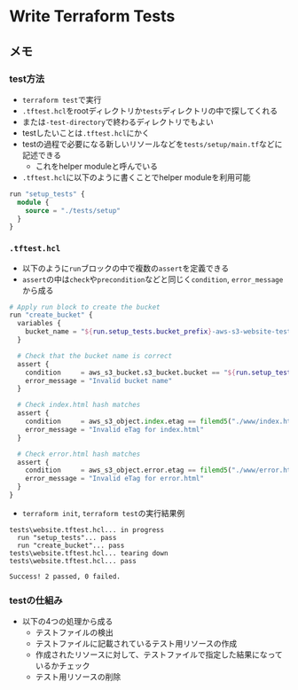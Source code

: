 # Write Terraform Tests
## メモ
### test方法
- `terraform test`で実行
- `.tftest.hcl`をrootディレクトリか`tests`ディレクトリの中で探してくれる
- または`-test-directory`で終わるディレクトリでもよい
- testしたいことは`.tftest.hcl`にかく
- testの過程で必要になる新しいリソールなどを`tests/setup/main.tf`などに記述できる
  - これをhelper moduleと呼んでいる
- `.tftest.hcl`に以下のように書くことでhelper moduleを利用可能
```terraform
run "setup_tests" {
  module {
    source = "./tests/setup"
  }
}
```
### `.tftest.hcl`
- 以下のように`run`ブロックの中で複数の`assert`を定義できる
- `assert`の中は`check`や`precondition`などと同じく`condition`, `error_message`から成る
```terraform
# Apply run block to create the bucket
run "create_bucket" {
  variables {
    bucket_name = "${run.setup_tests.bucket_prefix}-aws-s3-website-test"
  }

  # Check that the bucket name is correct
  assert {
    condition     = aws_s3_bucket.s3_bucket.bucket == "${run.setup_tests.bucket_prefix}-aws-s3-website-test"
    error_message = "Invalid bucket name"
  }

  # Check index.html hash matches
  assert {
    condition     = aws_s3_object.index.etag == filemd5("./www/index.html")
    error_message = "Invalid eTag for index.html"
  }

  # Check error.html hash matches
  assert {
    condition     = aws_s3_object.error.etag == filemd5("./www/error.html")
    error_message = "Invalid eTag for error.html"
  }
}
```
- `terraform init`, `terraform test`の実行結果例
```
tests\website.tftest.hcl... in progress
  run "setup_tests"... pass
  run "create_bucket"... pass
tests\website.tftest.hcl... tearing down
tests\website.tftest.hcl... pass

Success! 2 passed, 0 failed.
```

### testの仕組み
- 以下の4つの処理から成る
  - テストファイルの検出
  - テストファイルに記載されているテスト用リソースの作成
  - 作成されたリソースに対して、テストファイルで指定した結果になっているかチェック
  - テスト用リソースの削除